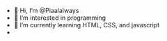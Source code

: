 - 👋 Hi, I’m @Piaalalways
- 👀 I’m interested in programming
- 🌱 I’m currently learning HTML, CSS, and javascript
-

